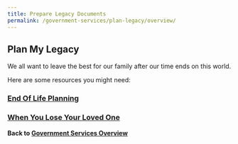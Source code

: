 ```yaml
---
title: Prepare Legacy Documents
permalink: /government-services/plan-legacy/overview/
---
```




## Plan My Legacy

We all want to leave the best for our family after our time ends on this world. 

Here are some resources you might need:


### [End Of Life Planning](https://www.mylegacy.gov.sg/end-of-life-planning/)


### [When You Lose Your Loved One](https://www.mylegacy.gov.sg/when-death-happens/)



**Back to [Government Services Overview](/government-services/overview/)**
